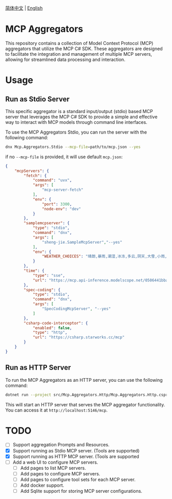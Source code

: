 [简体中文](README.zh-CN.md) | [English](README.md)

# MCP Aggregators
This repository contains a collection of Model Context Protocol (MCP) aggregators that utilize the MCP C# SDK. These aggregators are designed to facilitate the integration and management of multiple MCP servers, allowing for streamlined data processing and interaction.
# Usage

## Run as Stdio Server

This specific aggregator is a standard input/output (stdio) based MCP server that leverages the MCP C# SDK to provide a simple and effective way to interact with MCP models through command line interfaces.

To use the MCP Aggregators Stdio, you can run the server with the following command:
```bash
dnx Mcp.Aggregators.Stdio --mcp-file=path/to/mcp.json --yes
```

if no `--mcp-file` is provided, it will use default `mcp.json`:
```json
{
    "mcpServers": {
        "fetch": {
            "command": "uvx",
            "args": [
                "mcp-server-fetch"
            ],
            "env": {
                "port": 3300,
                "node-env": "dev"
            }
        }, 
        "samplemcpserver": {
            "type": "stdio",
            "command": "dnx",
            "args": [
                "sheng-jie.SampleMcpServer","--yes"
            ],
            "env": {
                "WEATHER_CHOICES": "晴朗,暴雨,潮湿,冰冻,多云,阴天,大雪,小雨,雷阵雨,雾霾"
            }
        },
        "time": {
            "type": "sse",
            "url": "https://mcp.api-inference.modelscope.net/0506441bba8744/sse"
        },
        "spec-coding": {
            "type": "stdio",
            "command": "dnx",
            "args": [
                "SpecCodingMcpServer", "--yes"
            ]
        },
        "csharp-code-interceptor": {
            "enabled": false,
            "type": "http",
            "url": "https://csharp.starworks.cc/mcp"
        }
    }
}
```

## Run as HTTP Server
To run the MCP Aggregators as an HTTP server, you can use the following command:
```bash
dotnet run --project src/Mcp.Aggregators.Http/Mcp.Aggregators.Http.csproj
```
This will start an HTTP server that serves the MCP aggregator functionality. You can access it at `http://localhost:5146/mcp`.



# TODO
- [ ] Support aggregation Prompts and Resources.
- [x] Support running as Stdio MCP server. (Tools are supported)
- [x] Support running as HTTP MCP server. (Tools are supported
- [ ] Add a web UI to configure MCP servers.
  - [ ] Add pages to list MCP servers.
  - [ ] Add pages to configure MCP servers.
  - [ ] Add pages to configure tool sets for each MCP server.
  - [ ] Add docker support.
  - [ ] Add Sqlite support for storing MCP server configurations.
